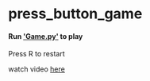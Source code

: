 # press_button_game
#### Run ['Game.py'](Game.py) to play
Press R to restart

watch video [here](https://drive.google.com/file/d/1rrJLnnLJhFXnfHDPXoDqiCnm6X8ANmEW/view?usp=sharing)
